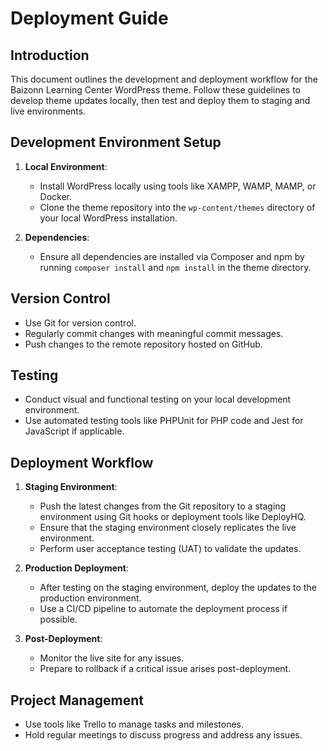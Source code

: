# Deployment Guide

## Introduction
This document outlines the development and deployment workflow for the Baizonn Learning Center WordPress theme. Follow these guidelines to develop theme updates locally, then test and deploy them to staging and live environments.

## Development Environment Setup
1. **Local Environment**:
   - Install WordPress locally using tools like XAMPP, WAMP, MAMP, or Docker.
   - Clone the theme repository into the `wp-content/themes` directory of your local WordPress installation.

2. **Dependencies**:
   - Ensure all dependencies are installed via Composer and npm by running `composer install` and `npm install` in the theme directory.

## Version Control
- Use Git for version control.
- Regularly commit changes with meaningful commit messages.
- Push changes to the remote repository hosted on GitHub.

## Testing
- Conduct visual and functional testing on your local development environment.
- Use automated testing tools like PHPUnit for PHP code and Jest for JavaScript if applicable.

## Deployment Workflow
1. **Staging Environment**:
   - Push the latest changes from the Git repository to a staging environment using Git hooks or deployment tools like DeployHQ.
   - Ensure that the staging environment closely replicates the live environment.
   - Perform user acceptance testing (UAT) to validate the updates.

2. **Production Deployment**:
   - After testing on the staging environment, deploy the updates to the production environment.
   - Use a CI/CD pipeline to automate the deployment process if possible.

3. **Post-Deployment**:
   - Monitor the live site for any issues.
   - Prepare to rollback if a critical issue arises post-deployment.

## Project Management
- Use tools like Trello to manage tasks and milestones.
- Hold regular meetings to discuss progress and address any issues.


